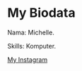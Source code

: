 <!DOCTYPE html>
<html>
<head>
<title>Page Title</title>
</head>
<body>

<h1>My Biodata</h1>
<p>Nama: Michelle.</p>
<p>Skills: Komputer.</p>
  <a href="https://Instagram.com/michellemeriel">My Instagram</a
 <img src="6-model-rambut-karina-aespa-paling-curi-perhatian-terbaru-pirang-bak-barbie-tKOXXZW3or.jpg"</p>                                                              
</body>
</html>
